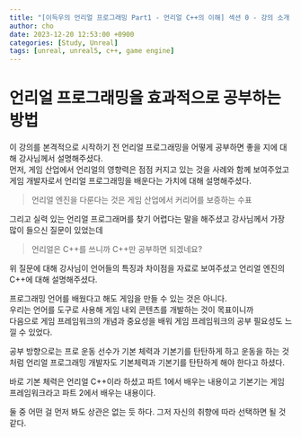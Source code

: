 ```yaml
---
title: "[이득우의 언리얼 프로그래밍 Part1 - 언리얼 C++의 이해] 섹션 0 - 강의 소개 "
author: cho
date: 2023-12-20 12:53:00 +0900
categories: [Study, Unreal]
tags: [unreal, unreal5, c++, game engine]
---
```


# 언리얼 프로그래밍을 효과적으로 공부하는 방법

이 강의를 본격적으로 시작하기 전 언리얼 프로그래밍을 어떻게 공부하면 좋을 지에 대해 강사님께서 설명해주셨다.  
먼저, 게임 산업에서 언리얼의 영향력은 점점 커지고 있는 것을 사례와 함께 보여주었고 게임 개발자로서 언리얼 프로그래밍을 배운다는 가치에 대해 설명해주셨다.  
> 언리얼 엔진을 다룬다는 것은 게임 산업에서 커리어를 보증하는 수표  

그리고 실력 있는 언리얼 프로그래머를 찾기 어렵다는 말을 해주셨고 강사님께서 가장 많이 들으신 질문이 있었는데  
> 언리얼은 C++를 쓰니까 C++만 공부하면 되겠네요?  

위 질문에 대해 강사님이 언어들의 특징과 차이점을 자료로 보여주셨고 언리얼 엔진의 C++에 대해 설명해주셨다.  

프로그래밍 언어를 배웠다고 해도 게임을 만들 수 있는 것은 아니다.  
우리는 언어를 도구로 사용해 게임 내외 콘텐츠를 개발하는 것이 목표이니까  
다음으로 게임 프레임워크의 개념과 중요성을 배워 게임 프레임워크의 공부 필요성도 느낄 수 있었다.  

공부 방향으로는 프로 운동 선수가 기본 체력과 기본기를 탄탄하게 하고 운동을 하는 것처럼 언리얼 프로그래밍 개발자도 기본체력과 기본기를 탄탄하게 해야 한다고 하셨다.  

바로 기본 체력은 언리얼 C++이라 하셨고 파트 1에서 배우는 내용이고 기본기는 게임 프레임워크라고 파트 2에서 배우는 내용이다.  

둘 중 어떤 걸 먼저 봐도 상관은 없는 듯 하다. 그저 자신의 취향에 따라 선택하면 될 것 같다.  









